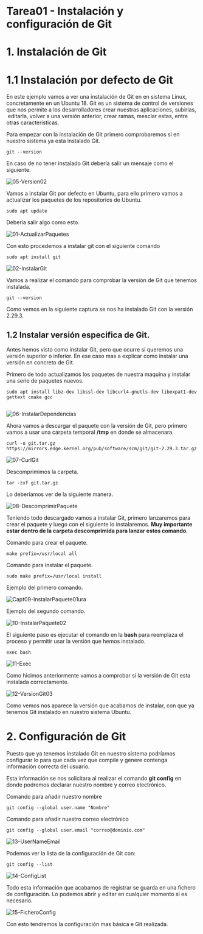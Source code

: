 
# Tarea01 - Instalación y configuración de Git

# 1. Instalación de Git
# 1.1 Instalación por defecto de Git
En este ejemplo vamos a ver una instalación de Git en en sistema Linux, concretamente en un Ubuntu 18. Git es un sistema de control de versiones que nos permite a los desarrolladores crear nuestras aplicaciones, subirlas,  editarla, volver a una versión anterior, crear ramas, mesclar estas, entre otras características.

Para empezar con la instalación de Git primero comprobaremos si en nuestro sistema ya esta instalado Git.

```
git --version
```

En caso de no tener instalado Git debería salir un mensaje como el siguiente.

![05-Version02](capturas/05-Version02.png)

Vamos a instalar Git por defecto en Ubuntu, para ello primero vamos a actualizar los paquetes de los repositorios de Ubuntu.

```
sudo apt update
```

Debería salir algo como esto.

![01-ActualizarPaquetes](capturas/01-ActualizarPaquetes.png)

Con esto procedemos a instalar git con el siguiente comando

```
sudo apt install git
```

![02-InstalarGit](capturas/02-InstalarGit.png)

Vamos a realizar el comando para comprobar la versión de Git que tenemos instalada.

```
git --version
```
Como vemos en la siguiente captura se nos ha instalado Git con la versión 2.29.3.



## 1.2 Instalar versión especifica de Git.

Antes hemos visto como instalar Git, pero que ocurre si queremos una versión superior o inferior. En ese caso mas a explicar como instalar una versión en concreto de Git.

Primero de todo actualizamos los paquetes de nuestra maquina y instalar una serie de paquetes nuevos.

```
sudo apt install libz-dev libssl-dev libcurl4-gnutls-dev libexpat1-dev gettext cmake gcc
 
```

![06-InstalarDependencias](capturas/06-InstalarDependencias.png)

Ahora vamos a descargar el paquete con la versión de Git, pero primero vamos a usar una carpeta temporal __/tmp__ en donde se almacenara.

```
curl -o git.tar.gz https://mirrors.edge.kernel.org/pub/software/scm/git/git-2.29.3.tar.gz

```

![07-CurlGit](capturas/07-CurlGit.png)

Descomprimimos la carpeta.

```
tar -zxf git.tar.gz
```

Lo deberíamos ver de la siguiente manera.

![08-DescomprimirPaquete](capturas/08-DescomprimirPaquete.png)


Teniendo todo descargado vamos a instalar Git, primero lanzaremos para crear el paquete y luego con el siguiente lo instalaremos. **Muy importante estar dentro de la carpeta descomprimida para lanzar estos comando.**

Comando para crear el paquete.
```
make prefix=/usr/local all

```

Comando para instalar el paquete.
```
sudo make prefix=/usr/local install
```

Ejemplo del primero comando.

![Capt09-InstalarPaquete01ura](capturas/09-InstalarPaquete01.png)

Ejemplo del segundo comando.

![10-InstalarPaquete02](capturas/10-InstalarPaquete02.png)

El siguiente paso es ejecutar el comando en la __bash__ para reemplaza el proceso y permitir usar la versión que hemos instalado.

```
exec bash
``` 

![11-Exec](capturas/11-Exec.png)

Como hicimos anteriormente vamos a comprobar si la versión de Git esta instalada correctamente.

![12-VersionGit03](capturas/12-VersionGit03.png)

Como vemos nos aparece la versión que acabamos de instalar, con que ya tenemos Git instalado en nuestro sistema Ubuntu.

# 2. Configuración de Git

Puesto que ya tenemos instalado Git en nuestro sistema podríamos configurar lo para que cada vez que compile y genere contenga información correcta del usuario. 

Esta información se nos solicitara al realizar el comando __git config__ en donde podremos declarar nuestro nombre y correo electrónico.

Comando para añadir nuestro nombre
```
git config --global user.name "Nombre"
```

Comando para añadir nuestro correo electrónico
```
git config --global user.email "correo@dominio.com"
```

![13-UserNameEmail](capturas/13-UserNameEmail.png)


Podemos ver la lista de la configuración de Git con:

```
git config --list
```

![14-ConfigList](capturas/14-ConfigList.png)


Todo esta información que acabamos de registrar se guarda en una fichero de configuración. Lo podemos abrir y editar en cualquier momento si es necesario.

![15-FicheroConfig](capturas/15-FicheroConfig.png)

Con esto tendremos la configuración mas básica e Git realizada.
